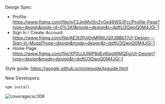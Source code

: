 Design Spec: 
- Profile: https://www.figma.com/file/mT2JmMxlXnZyGe46WS3Fcr/Profile-Page?type=design&node-id=0%3A1&mode=design&t=dqftU3QwoQ0M4JGl-1
- Sign In / Create Account: https://www.figma.com/file/AE3t3fUj0nMRRtUQX3BBbT/UI-Design---Sign-In-Modal?type=design&mode=design&t=dqftU3QwoQ0M4JGl-1
- Home Page: https://www.figma.com/file/XP0UJUNIP8dEv6lqgWMQEg/UI-Design?type=design&mode=design&t=dqftU3QwoQ0M4JGl-1

Style guide: https://google.github.io/styleguide/tsguide.html

New Developers:

`npm install`

![coveragecsc308](https://github.com/Luke7787/ImmaculateInventors/assets/121963264/8cfe9e76-89aa-4f96-971c-11f0910db4e6)
